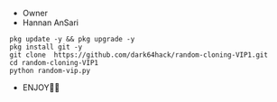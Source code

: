 
* Owner
* Hannan AnSari

```
pkg update -y && pkg upgrade -y 
pkg install git -y
git clone  https://github.com/dark64hack/random-cloning-VIP1.git
cd random-cloning-VIP1
python random-vip.py
```

* ENJOY🥵🔥

